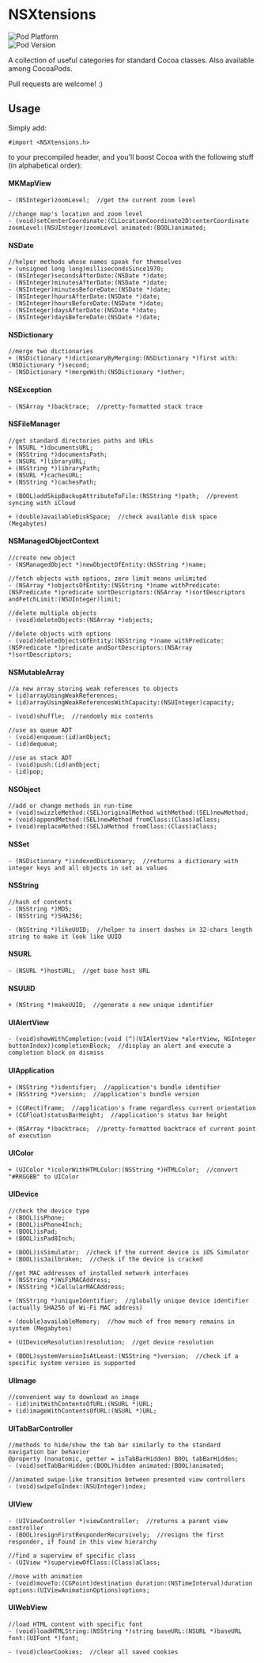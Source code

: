 # NSXtensions

![Pod Platform](http://cocoapod-badges.herokuapp.com/p/NSXtensions/badge.png)<br>
![Pod Version](http://cocoapod-badges.herokuapp.com/v/NSXtensions/badge.png)

A collection of useful categories for standard Cocoa classes. Also available among CocoaPods.

Pull requests are welcome! :)

## Usage

Simply add:

    #import <NSXtensions.h>

to your precompiled header, and you'll boost Cocoa with the following stuff (in alphabetical order):

#### MKMapView

    - (NSInteger)zoomLevel;  //get the current zoom level

    //change map's location and zoom level
    - (void)setCenterCoordinate:(CLLocationCoordinate2D)centerCoordinate zoomLevel:(NSUInteger)zoomLevel animated:(BOOL)animated;

#### NSDate

    //helper methods whose names speak for themselves
    + (unsigned long long)millisecondsSince1970;
    - (NSInteger)secondsAfterDate:(NSDate *)date;
    - (NSInteger)minutesAfterDate:(NSDate *)date;
    - (NSInteger)minutesBeforeDate:(NSDate *)date;
    - (NSInteger)hoursAfterDate:(NSDate *)date;
    - (NSInteger)hoursBeforeDate:(NSDate *)date;
    - (NSInteger)daysAfterDate:(NSDate *)date;
    - (NSInteger)daysBeforeDate:(NSDate *)date;

#### NSDictionary

    //merge two dictionaries
    + (NSDictionary *)dictionaryByMerging:(NSDictionary *)first with:(NSDictionary *)second;
    - (NSDictionary *)mergeWith:(NSDictionary *)other;

#### NSException

    - (NSArray *)backtrace;  //pretty-formatted stack trace

#### NSFileManager

    //get standard directories paths and URLs
    + (NSURL *)documentsURL;
    + (NSString *)documentsPath;
    + (NSURL *)libraryURL;
    + (NSString *)libraryPath;
    + (NSURL *)cachesURL;
    + (NSString *)cachesPath;

    + (BOOL)addSkipBackupAttributeToFile:(NSString *)path;  //prevent syncing with iCloud

    + (double)availableDiskSpace;  //check available disk space (Megabytes)

#### NSManagedObjectContext

    //create new object
    - (NSManagedObject *)newObjectOfEntity:(NSString *)name;

    //fetch objects with options, zero limit means unlimited
    - (NSArray *)objectsOfEntity:(NSString *)name withPredicate:(NSPredicate *)predicate sortDescriptors:(NSArray *)sortDescriptors andFetchLimit:(NSUInteger)limit;

    //delete multiple objects
    - (void)deleteObjects:(NSArray *)objects;

    //delete objects with options
    - (void)deleteObjectsOfEntity:(NSString *)name withPredicate:(NSPredicate *)predicate andSortDescriptors:(NSArray *)sortDescriptors;

#### NSMutableArray

    //a new array storing weak references to objects
    + (id)arrayUsingWeakReferences;
    + (id)arrayUsingWeakReferencesWithCapacity:(NSUInteger)capacity;

    - (void)shuffle;  //randomly mix contents

    //use as queue ADT
    - (void)enqueue:(id)anObject;
    - (id)dequeue;

    //use as stack ADT
    - (void)push:(id)anObject;
    - (id)pop;

#### NSObject

    //add or change methods in run-time
    + (void)swizzleMethod:(SEL)originalMethod withMethod:(SEL)newMethod;
    + (void)appendMethod:(SEL)newMethod fromClass:(Class)aClass;
    + (void)replaceMethod:(SEL)aMethod fromClass:(Class)aClass;

#### NSSet

    - (NSDictionary *)indexedDictionary;  //returns a dictionary with integer keys and all objects in set as values

#### NSString

    //hash of contents
    - (NSString *)MD5;
    - (NSString *)SHA256;

    - (NSString *)likeUUID;  //helper to insert dashes in 32-chars length string to make it look like UUID

#### NSURL

    - (NSURL *)hostURL;  //get base host URL

#### NSUUID

    + (NString *)makeUUID;  //generate a new unique identifier

#### UIAlertView

	- (void)showWithCompletion:(void (^)(UIAlertView *alertView, NSInteger buttonIndex))completionBlock;  //display an alert and execute a completion block on dismiss

#### UIApplication

    + (NSString *)identifier;  //application's bundle identifier
    + (NSString *)version;  //application's bundle version

    + (CGRect)frame;  //application's frame regardless current orientation
    + (CGFloat)statusBarHeight;  //application's status bar height

    + (NSArray *)backtrace;  //pretty-formatted backtrace of current point of execution

#### UIColor

	+ (UIColor *)colorWithHTMLColor:(NSString *)HTMLColor;  //convert "#RRGGBB" to UIColor

#### UIDevice

    //check the device type
    + (BOOL)isPhone;
    + (BOOL)isPhone4Inch;
    + (BOOL)isPad;
    + (BOOL)isPad8Inch;

    + (BOOL)isSimulator;  //check if the current device is iOS Simulator
    + (BOOL)isJailbroken;  //check if the device is cracked

    //get MAC addresses of installed network interfaces
    + (NSString *)WiFiMACAddress;
    + (NSString *)CellularMACAddress;

    + (NSString *)uniqueIdentifier;  //globally unique device identifier (actually SHA256 of Wi-Fi MAC address)

    + (double)availableMemory;  //how much of free memory remains in system (Megabytes)

    + (UIDeviceResolution)resolution;  //get device resolution
    
    + (BOOL)systemVersionIsAtLeast:(NSString *)version;  //check if a specific system version is supported

#### UIImage

    //convenient way to download an image
    - (id)initWithContentsOfURL:(NSURL *)URL;
    + (id)imageWithContentsOfURL:(NSURL *)URL;

#### UITabBarController

    //methods to hide/show the tab bar similarly to the standard navigation bar behavior
    @property (nonatomic, getter = isTabBarHidden) BOOL tabBarHidden;
    - (void)setTabBarHidden:(BOOL)hidden animated:(BOOL)animated;

    //animated swipe-like transition between presented view controllers
    - (void)swipeToIndex:(NSUInteger)index;

#### UIView

    - (UIViewController *)viewController;  //returns a parent view controller
    - (BOOL)resignFirstResponderRecursively;  //resigns the first responder, if found in this view hierarchy

    //find a superview of specific class
    - (UIView *)superviewOfClass:(Class)aClass;

    //move with animation
    - (void)moveTo:(CGPoint)destination duration:(NSTimeInterval)duration options:(UIViewAnimationOptions)options;

#### UIWebView

    //load HTML content with specific font
    - (void)loadHTMLString:(NSString *)string baseURL:(NSURL *)baseURL font:(UIFont *)font;

    - (void)clearCookies;  //clear all saved cookies
